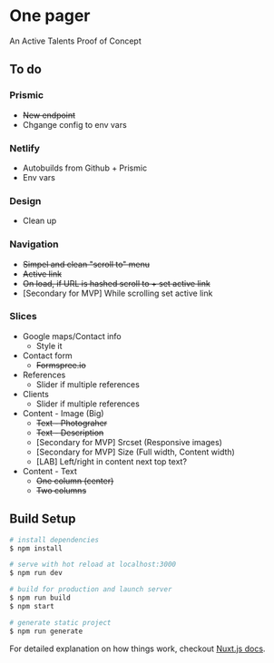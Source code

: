 # One pager

An Active Talents Proof of Concept

## To do

### Prismic
* ~~New endpoint~~
* Chgange config to env vars

### Netlify
* Autobuilds from Github + Prismic
* Env vars

### Design
* Clean up

### Navigation 
* ~~Simpel and clean "scroll to" menu~~
* ~~Active link~~
* ~~On load, if URL is hashed scroll to + set active link~~
* [Secondary for MVP] While scrolling set active link

### Slices
* Google maps/Contact info
  * Style it
* Contact form
  * ~~Formspree.io~~
* References
  * Slider if multiple references
* Clients
  * Slider if multiple references
* Content - Image (Big)
  * ~~Text - Photograher~~
  * ~~Text - Description~~
  * [Secondary for MVP] Srcset (Responsive images)
  * [Secondary for MVP] Size (Full width, Content width)
  * [LAB] Left/right in content next top text?
* Content - Text
  * ~~One column (center)~~
  * ~~Two columns~~


## Build Setup

``` bash
# install dependencies
$ npm install

# serve with hot reload at localhost:3000
$ npm run dev

# build for production and launch server
$ npm run build
$ npm start

# generate static project
$ npm run generate
```

For detailed explanation on how things work, checkout [Nuxt.js docs](https://nuxtjs.org).
